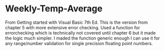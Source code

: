 # Weekly-Temp-Average
From Getting started with Visual Basic 7th Ed.
This is the version from chapter 5 with more extensive error checking.
Used a function for errorchecking which is technically not covered until chapter 6 but it made the logic much simpler. I maded the function generic enough I can use it for any range/number validation for single precision floating point numbers.
